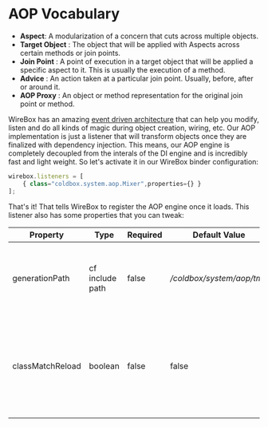 # AOP Vocabulary


* **Aspect**: A modularization of a concern that cuts across multiple objects.
* **Target Object** : The object that will be applied with Aspects across certain methods or join points.
* **Join Point** : A point of execution in a target object that will be applied a specific aspect to it. This is usually the execution of a method.
* **Advice** : An action taken at a particular join point. Usually, before, after or around it.
* **AOP Proxy** : An object or method representation for the original join point or method.

WireBox has an amazing [event driven architecture](../../wirebox_event_model/README.md) that can help you modify, listen and do all kinds of magic during object creation, wiring, etc. Our AOP implementation is just a listener that will transform objects once they are finalized with dependency injection. This means, our AOP engine is completely decoupled from the interals of the DI engine and is incredibly fast and light weight. So let's activate it in our WireBox binder configuration:

```javascript
wirebox.listeners = [
	{ class="coldbox.system.aop.Mixer",properties={} }
];
```

That's it! That tells WireBox to register the AOP engine once it loads. This listener also has some properties that you can tweak:

|Property|Type|Required|Default Value|Description|
|--|--|--|--|--|
|generationPath |cf include path |false|<i>/coldbox/system/aop/tmp </i>|The location where UDF stubs will be generated to. This can be to disk or memory.|
|classMatchReload|boolean|false |false |A cool flag to allow you to reload the class matching dictionary for development purposes only.|


